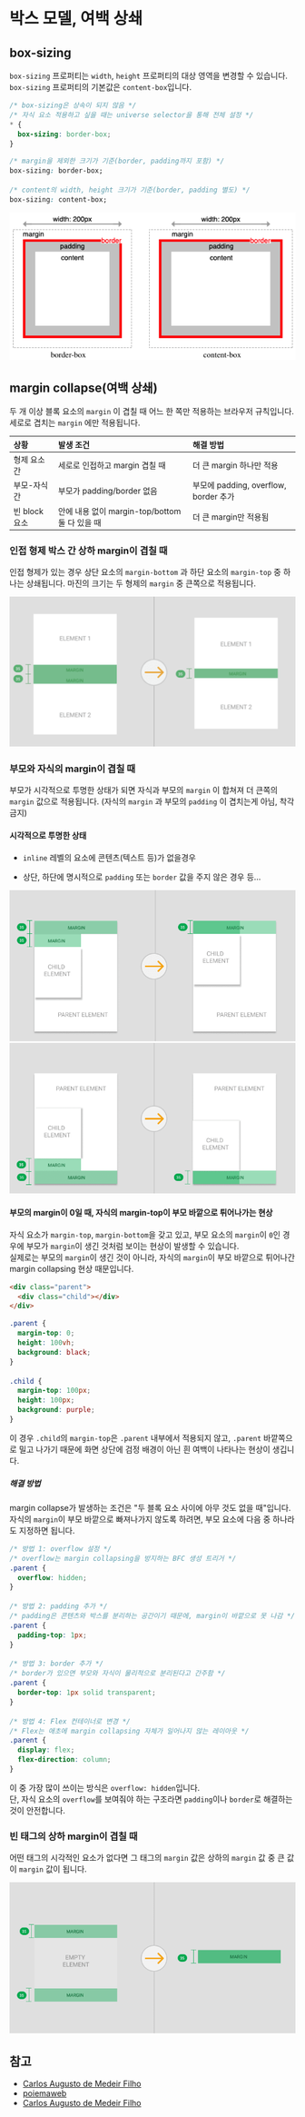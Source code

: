 # 박스 모델, 여백 상쇄

## box-sizing

`box-sizing` 프로퍼티는 `width`, `height` 프로퍼티의 대상 영역을 변경할 수 있습니다.\
`box-sizing` 프로퍼티의 기본값은 `content-box`입니다.

```css
/* box-sizing은 상속이 되지 않음 */
/* 자식 요소 적용하고 싶을 때는 universe selector을 통해 전체 설정 */
* {
  box-sizing: border-box;
}
```

```css
/* margin을 제외한 크기가 기준(border, padding까지 포함) */
box-sizing: border-box;

/* content의 width, height 크기가 기준(border, padding 별도) */
box-sizing: content-box;
```

![box-sizing](./img/box-sizing.png)

## margin collapse(여백 상쇄)

두 개 이상 블록 요소의 `margin` 이 겹칠 때 어느 한 쪽만 적용하는 브라우저 규칙입니다.\
세로로 겹치는 `margin` 에만 적용됩니다.

| 상황          | 발생 조건                                      | 해결 방법                             |
| :------------ | :--------------------------------------------- | :------------------------------------ |
| 형제 요소 간  | 세로로 인접하고 margin 겹칠 때                 | 더 큰 margin 하나만 적용              |
| 부모-자식 간  | 부모가 padding/border 없음                     | 부모에 padding, overflow, border 추가 |
| 빈 block 요소 | 안에 내용 없이 margin-top/bottom 둘 다 있을 때 | 더 큰 margin만 적용됨                 |

### 인접 형제 박스 간 상하 margin이 겹칠 때

인접 형제가 있는 경우 상단 요소의 `margin-bottom` 과 하단 요소의 `margin-top` 중 하나는 상쇄됩니다.
마진의 크기는 두 형제의 `margin` 중 큰쪽으로 적용됩니다.

![인접 형제 박스 간 상하 margin이 겹칠 때](./img/brother.png)

### 부모와 자식의 margin이 겹칠 때

부모가 시각적으로 투명한 상태가 되면 자식과 부모의 `margin` 이 합쳐져 더 큰쪽의 `margin` 값으로 적용됩니다.
(자식의 `margin` 과 부모의 `padding` 이 겹치는게 아님, 착각 금지)

#### 시각적으로 투명한 상태

- `inline` 레벨의 요소에 콘텐츠(텍스트 등)가 없을경우

- 상단, 하단에 명시적으로 `padding` 또는 `border` 값을 주지 않은 경우 등…

![부모와 자식의 margin이 겹칠 때](./img/children.png)
![부모와 자식의 margin이 겹칠 때](./img/children2.png)

#### 부모의 margin이 0일 때, 자식의 margin-top이 부모 바깥으로 튀어나가는 현상

자식 요소가 `margin-top`, `margin-bottom`을 갖고 있고, 부모 요소의 `margin`이 `0`인 경우에 부모가 `margin`이 생긴 것처럼 보이는 현상이 발생할 수 있습니다.\
실제로는 부모의 `margin`이 생긴 것이 아니라, 자식의 `margin`이 부모 바깥으로 튀어나간 margin collapsing 현상 때문입니다.

```html
<div class="parent">
  <div class="child"></div>
</div>
```

```css
.parent {
  margin-top: 0;
  height: 100vh;
  background: black;
}

.child {
  margin-top: 100px;
  height: 100px;
  background: purple;
}
```

이 경우 `.child`의 `margin-top`은 `.parent` 내부에서 적용되지 않고, `.parent` 바깥쪽으로 밀고 나가기 때문에 화면 상단에 검정 배경이 아닌 흰 여백이 나타나는 현상이 생깁니다.

##### 해결 방법

margin collapse가 발생하는 조건은 "두 블록 요소 사이에 아무 것도 없을 때"입니다.\
자식의 `margin`이 부모 바깥으로 빠져나가지 않도록 하려면, 부모 요소에 다음 중 하나라도 지정하면 됩니다.

```css
/* 방법 1: overflow 설정 */
/* overflow는 margin collapsing을 방지하는 BFC 생성 트리거 */
.parent {
  overflow: hidden;
}

/* 방법 2: padding 추가 */
/* padding은 콘텐츠와 박스를 분리하는 공간이기 때문에, margin이 바깥으로 못 나감 */
.parent {
  padding-top: 1px;
}

/* 방법 3: border 추가 */
/* border가 있으면 부모와 자식이 물리적으로 분리된다고 간주함 */
.parent {
  border-top: 1px solid transparent;
}

/* 방법 4: Flex 컨테이너로 변경 */
/* Flex는 애초에 margin collapsing 자체가 일어나지 않는 레이아웃 */
.parent {
  display: flex;
  flex-direction: column;
}
```

이 중 가장 많이 쓰이는 방식은 `overflow: hidden`입니다.\
단, 자식 요소의 `overflow`를 보여줘야 하는 구조라면 `padding`이나 `border`로 해결하는 것이 안전합니다.

### 빈 태그의 상하 margin이 겹칠 때

어떤 태그의 시각적인 요소가 없다면 그 태그의 `margin` 값은 상하의 `margin` 값 중 큰 값이 `margin` 값이 됩니다.

![빈 태그의 상하 margin이 겹칠 때](./img/empty-tag.png)

## 참고

- [Carlos Augusto de Medeir Filho](https://dev.to/camfilho/margin-collapse-explained-by-images-361e)
- [poiemaweb](https://poiemaweb.com/css3-box-model#4-box-sizing-%ED%94%84%EB%A1%9C%ED%8D%BC%ED%8B%B0)
- [Carlos Augusto de Medeir Filho](https://dev.to/camfilho/margin-collapse-explained-by-images-361e)
